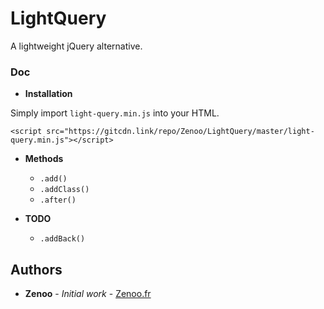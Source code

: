 # LightQuery

A lightweight jQuery alternative.

### Doc

* **Installation**

Simply import `light-query.min.js` into your HTML.
```
<script src="https://gitcdn.link/repo/Zenoo/LightQuery/master/light-query.min.js"></script>	
```

* **Methods**

  * `.add()`
  * `.addClass()`
  * `.after()`


* **TODO**

  * `.addBack()`

## Authors

* **Zenoo** - *Initial work* - [Zenoo.fr](https://zenoo.fr)